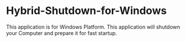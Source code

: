 # Hybrid-Shutdown-for-Windows
This application is for Windows Platform. This application will shutdown your Computer and prepare it for fast startup.
